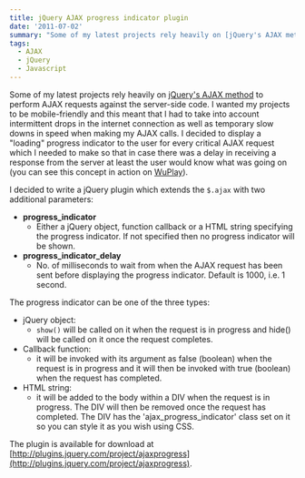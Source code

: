 ```yaml
---
title: jQuery AJAX progress indicator plugin
date: '2011-07-02'
summary: "Some of my latest projects rely heavily on [jQuery's AJAX method](http:&#47;&#47;api.jquery.com&#47;jQuery.ajax&#47;) to perform AJAX requests against the server-side code. I wanted my projects to be mobile-friendly and this meant that I had to take into account intermittent drops in the internet connection as well as temporary slow downs in speed when making my AJAX calls. I decided to display a \"loading\" progress indicator to the user for every critical AJAX request which I needed to make so that in case there was a delay in receiving a response from the server at least the user would know what was going on (you can see this concept in action on [WuPlay](http:&#47;&#47;wuplay.com&#47;)).\r\n"
tags:
  - AJAX
  - jQuery
  - Javascript
---
```

Some of my latest projects rely heavily on [jQuery's AJAX method](http://api.jquery.com/jQuery.ajax/) to perform AJAX requests against the server-side code. I wanted my projects to be mobile-friendly and this meant that I had to take into account intermittent drops in the internet connection as well as temporary slow downs in speed when making my AJAX calls. I decided to display a "loading" progress indicator to the user for every critical AJAX request which I needed to make so that in case there was a delay in receiving a response from the server at least the user would know what was going on (you can see this concept in action on [WuPlay](http://wuplay.com/)).

I decided to write a jQuery plugin which extends the `$.ajax` with two additional parameters:

* **progress_indicator**
  * Either a jQuery object, function callback or a HTML string specifying the progress indicator. If not specified then no progress indicator will be shown.
* **progress_indicator_delay**
  * No. of milliseconds to wait from when the AJAX request has been sent before displaying the progress indicator. Default is 1000, i.e. 1 second.

The progress indicator can be one of the three types:

* jQuery object:
  * `show()` will be called on it when the request is in progress and hide() will be called on it once the request completes.
* Callback function:
  * it will be invoked with its argument as false (boolean) when the request is in progress and it will then be invoked with true (boolean) when the request has completed.
* HTML string:
  * it will be added to the body within a DIV when the request is in progress. The DIV will then be removed once the request has completed. The DIV has the 'ajax_progress_indicator' class set on it so you can style it as you wish using CSS.

The plugin is available for download at [http://plugins.jquery.com/project/ajaxprogress](http://plugins.jquery.com/project/ajaxprogress).
